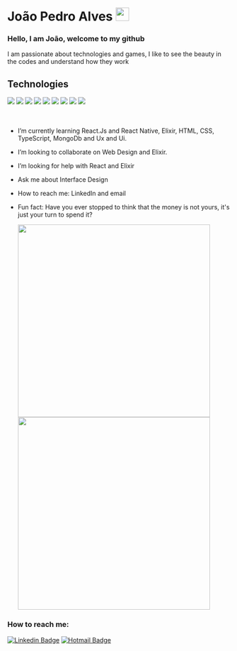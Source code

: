 # João Pedro Alves <img src="https://raw.githubusercontent.com/MartinHeinz/MartinHeinz/master/wave.gif" width="30px">

### Hello, I am João, welcome to my github

I am passionate about technologies and games, I like to see the beauty in the codes and understand how they work
<br>

## Technologies

<div text-align="justify">
<img src="https://img.shields.io/badge/html%205-orange?style=for-the-badge&logo=html5&logoColor=white&labelColor=orange" />
<img src="https://img.shields.io/badge/CSS%203-5188FE?style=for-the-badge&logo=css3&logoColor=white&labelColor=5188FE" />
<img src="https://img.shields.io/badge/Js-FFDC0B?style=for-the-badge&logo=javascript&logoColor=000&labelColor=FFDC0B" />
<img src="https://img.shields.io/badge/Ts-3276E6?style=for-the-badge&logo=typescript&logoColor=white&labelColor=3276E6" />
<img src="https://img.shields.io/badge/Nodejs-1FC41A?style=for-the-badge&logo=mongodb&logoColor=fff&labelColor=1FC41A" />
<img src="https://img.shields.io/badge/Bootstrap-6C1FFF?style=for-the-badge&logo=bootstrap&logoColor=white&labelColor=6C1FFF" />
<img src="https://img.shields.io/badge/ReactJs-2CFFEE?style=for-the-badge&logo=react&logoColor=000&labelColor=2CFFEE" />
<img src="https://img.shields.io/badge/MongoDB-91FF49?style=for-the-badge&logo=mongodb&logoColor=5C290E&labelColor=91FF49" />
<img src="https://img.shields.io/badge/Elixir-9D26FF?style=for-the-badge&logo=elixir&logoColor=fff&labelColor=9D26FF" />
</div>

<br>
<br>

<!-- - I’m currently working on ... -->

- I’m currently learning React.Js and React Native, Elixir, HTML, CSS, TypeScript, MongoDb and Ux and Ui.
- I’m looking to collaborate on Web Design and Elixir.
- I’m looking for help with React and Elixir
- Ask me about Interface Design
- How to reach me: LinkedIn and email
- Fun fact: Have you ever stopped to think that the money is not yours, it's just your turn to spend it?

    <img width="434px" src="https://github-readme-stats.vercel.app/api/top-langs/?username=joaopealves&langs_count=8)](https://github.com/joaopealves/github-readme-statsl" />
     <img width="434px" src="https://github-readme-stats.vercel.app/api?username=joaopealves&hide=contribs,prs" />

### How to reach me:

[![Linkedin Badge](https://img.shields.io/badge/LinkedIn-1781EB?style=for-the-badge&logo=linkedin&logoColor=fff&labelColor=1781EB)](https://www.linkedin.com/in/joaopealves/) [![Hotmail Badge](https://img.shields.io/badge/Outlook-1781EB?style=for-the-badge&logo=gmail&logoColor=fff&labelColor=1781EB)](mailto:jotalmeida007@hotmail.com)
